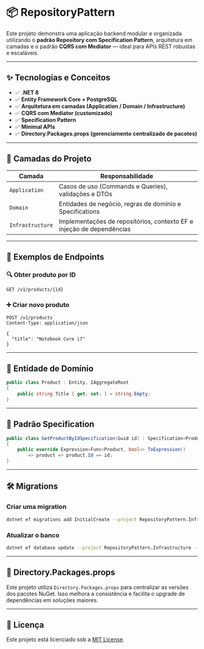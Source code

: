# 📦 RepositoryPattern

Este projeto demonstra uma aplicação backend modular e organizada utilizando o **padrão Repository com Specification Pattern**, arquitetura em camadas e o padrão **CQRS com Mediator** — ideal para APIs REST robustas e escaláveis.

---

## ✨ Tecnologias e Conceitos

- ✅ **.NET 8**
- ✅ **Entity Framework Core + PostgreSQL**
- ✅ **Arquitetura em camadas (Application / Domain / Infrastructure)**
- ✅ **CQRS com Mediator (customizado)**
- ✅ **Specification Pattern**
- ✅ **Minimal APIs**
- ✅ **Directory.Packages.props (gerenciamento centralizado de pacotes)**

---

## 🧱 Camadas do Projeto

| Camada        | Responsabilidade |
|---------------|------------------|
| `Application` | Casos de uso (Commands e Queries), validações e DTOs |
| `Domain`      | Entidades de negócio, regras de domínio e Specifications |
| `Infrastructure` | Implementações de repositórios, contexto EF e injeção de dependências |

---

## 📌 Exemplos de Endpoints

### 🔍 Obter produto por ID

```
GET /v1/products/{id}
```

### ➕ Criar novo produto

```
POST /v1/products
Content-Type: application/json

{
  "title": "Notebook Core i7"
}
```

---

## 🧠 Entidade de Domínio

```csharp
public class Product : Entity, IAggregateRoot
{
    public string Title { get; set; } = string.Empty;
}
```

---

## 🧠 Padrão Specification

```csharp
public class GetProductByIdSpecification(Guid id) : Specification<Product>
{
    public override Expression<Func<Product, bool>> ToExpression()
        => product => product.Id == id;
}
```

---

## 🛠️ Migrations

### Criar uma migration

```bash
dotnet ef migrations add InitialCreate --project RepositoryPattern.Infrastructure --startup-project RepositoryPattern.API
```

### Atualizar o banco

```bash
dotnet ef database update --project RepositoryPattern.Infrastructure --startup-project RepositoryPattern.API
```

---

## 📁 Directory.Packages.props

Este projeto utiliza `Directory.Packages.props` para centralizar as versões dos pacotes NuGet. Isso melhora a consistência e facilita o upgrade de dependências em soluções maiores.

---


## 📜 Licença

Este projeto está licenciado sob a [MIT License](LICENSE).
